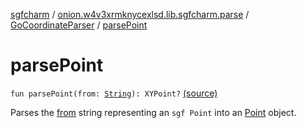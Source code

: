 [sgfcharm](../../index.md) / [onion.w4v3xrmknycexlsd.lib.sgfcharm.parse](../index.md) / [GoCoordinateParser](index.md) / [parsePoint](./parse-point.md)

# parsePoint

`fun parsePoint(from: `[`String`](https://kotlinlang.org/api/latest/jvm/stdlib/kotlin/-string/index.html)`): XYPoint?` [(source)](https://github.com/w4v3/sgfcharm/tree/master/sgfcharm/src/main/java/onion/w4v3xrmknycexlsd/lib/sgfcharm/parse/CoordinateParsers.kt#L35)

Parses the [from](../-sgf-parser/-coordinate-parser/parse-point.md#onion.w4v3xrmknycexlsd.lib.sgfcharm.parse.SgfParser.CoordinateParser$parsePoint(kotlin.String)/from) string representing an `sgf Point` into an [Point](../-sgf-type/-point/index.md) object.

